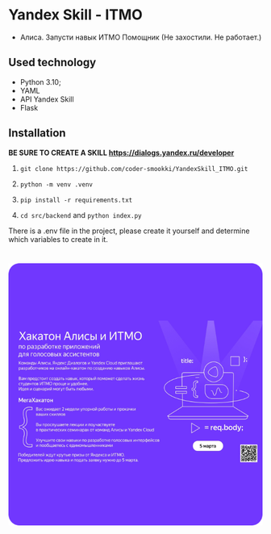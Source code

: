 # Yandex Skill - ITMO

* Алиса. Запусти навык ИТМО Помощник (Не захостили. Не работает.)

## Used technology
* Python 3.10;
* YAML
* API Yandex Skill
* Flask

## Installation

**BE SURE TO CREATE A SKILL https://dialogs.yandex.ru/developer**

1. `git clone https://github.com/coder-smookki/YandexSkill_ITMO.git`

2. `python -m venv .venv`

3. `pip install -r requirements.txt`

4. `cd src/backend` and `python index.py`

There is a .env file in the project, please create it yourself and determine which variables to create in it.

#

<img src="screenshots/image.png" width="520" height="520"/>
